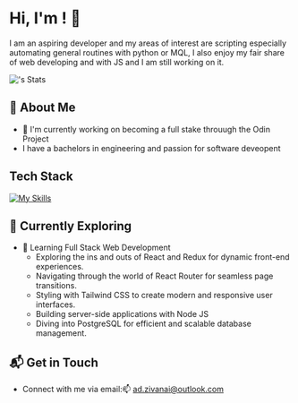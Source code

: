 # Hi, I'm <Zivanai>! 👋

I am an aspiring developer and my areas of interest are scripting especially automating general routines with python or MQL, I also enjoy my fair share of web developing and with JS and I am still working on it. 

![<zivernay>'s Stats](https://github-readme-stats.vercel.app/api?username=<username>&theme=vue-dark&show_icons=true&hide_border=true&count_private=true)

## 🚀 About Me

- 🔭 I'm currently working on becoming a full stake throuugh the Odin Project
- I have a bachelors in engineering and passion for software deveopent

## Tech Stack
[![My Skills](https://skillicons.dev/icons?i=js,html,css,wasm)](https://skillicons.dev)

## 🌱 Currently Exploring

- 🚀 Learning Full Stack Web Development
  - Exploring the ins and outs of React and Redux for dynamic front-end experiences.
  - Navigating through the world of React Router for seamless page transitions.
  - Styling with Tailwind CSS to create modern and responsive user interfaces.
  - Building server-side applications with Node JS
  - Diving into PostgreSQL for efficient and scalable database management.

## 📬 Get in Touch

- Connect with me via email:📫 ad.zivanai@outlook.com
